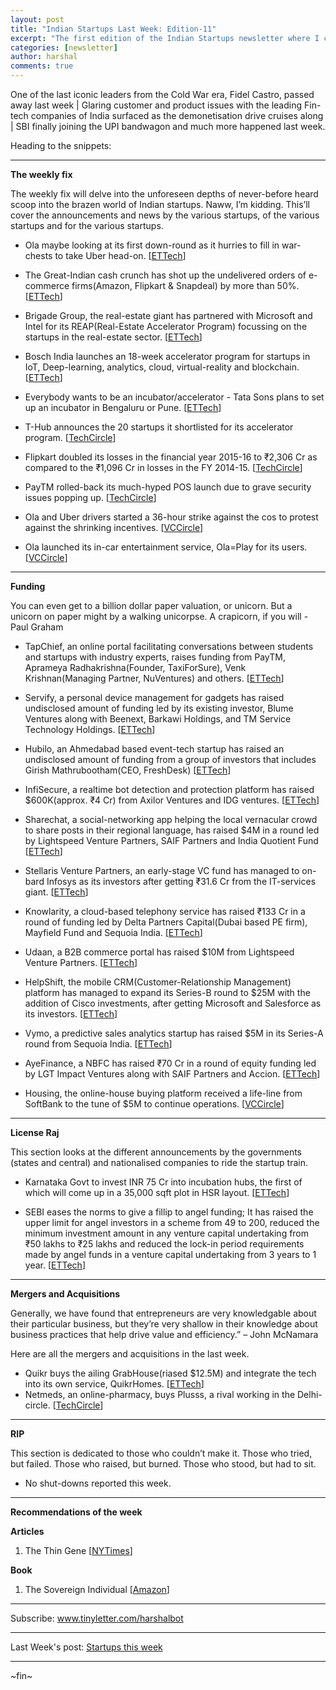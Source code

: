 ```yaml
---
layout: post
title: "Indian Startups Last Week: Edition-11"
excerpt: "The first edition of the Indian Startups newsletter where I curate the what went down in the ecosystem last week."
categories: [newsletter]
author: harshal
comments: true
---
```

One of the last iconic leaders from the Cold War era, Fidel Castro, passed away last week | Glaring customer and product issues with the leading Fin-tech companies of India surfaced as the demonetisation drive cruises along | SBI finally joining the UPI bandwagon and much more happened last week.

Heading to the snippets:

***

**The weekly fix**

The weekly fix will delve into the unforeseen depths of never-before heard scoop into the brazen world of Indian startups. Naww, I’m kidding. This’ll cover the announcements and news by the various startups, of the various startups and for the various startups.

* Ola maybe looking at its first down-round as it hurries to fill in war-chests to take Uber head-on.  [[ETTech](http://tech.economictimes.indiatimes.com/news/startups/ola-valuation-may-shrink-in-new-funding-round/55611556)]

* The Great-Indian cash crunch has shot up the undelivered orders of e-commerce firms(Amazon, Flipkart & Snapdeal) by more than 50%. [[ETTech](http://tech.economictimes.indiatimes.com/news/startups/flipkart-amazon-snapdeal-reeling-under-pressure-from-50-undelivered-orders/55574726)]

* Brigade Group, the real-estate giant has partnered with Microsoft and Intel for its REAP(Real-Estate Accelerator Program) focussing on the startups in the real-estate sector. [[ETTech](http://tech.economictimes.indiatimes.com/news/startups/brigade-group-ties-up-with-microsoft-intel-for-its-real-estate-accelerator/55542888)]
 
* Bosch India launches an 18-week accelerator program for startups in IoT, Deep-learning, analytics, cloud, virtual-reality and blockchain. [[ETTech](http://tech.economictimes.indiatimes.com/news/startups/bosch-india-launches-18-week-startup-accelerator-program/555404767)]

* Everybody wants to be an incubator/accelerator - Tata Sons plans to set up an incubator in Bengaluru or Pune. [[ETTech](http://tech.economictimes.indiatimes.com/news/startups/tata-sons-looks-to-set-up-an-incubator-in-bengaluru-or-pune/55534271)]

* T-Hub announces the 20 startups it shortlisted for its accelerator program. [[TechCircle](http://techcircle.vccircle.com/2016/11/26/t-hub-shortlists-20-startups-for-accelerator-programme/)]

* Flipkart doubled its losses in the financial year 2015-16 to ₹2,306 Cr as compared to the ₹1,096 Cr in losses in the FY 2014-15. [[TechCircle](http://techcircle.vccircle.com/2016/11/26/flipkarts-loss-doubles-in-fy2015-16/)]

* PayTM rolled-back its much-hyped POS launch due to grave security issues popping up. [[TechCircle](http://techcircle.vccircle.com/2016/11/25/paytm-halts-mobile-pos-rollout-just-a-day-after-launch/)]
* Ola and Uber drivers started a 36-hour strike against the cos to protest against the shrinking incentives. [[VCCircle](http://techcircle.vccircle.com/2016/11/24/ola-uber-drivers-go-on-strike-in-guwahati-over-shrinking-incentives/)]
* Ola launched its in-car entertainment service, Ola=Play for its users. [[VCCircle](http://techcircle.vccircle.com/2016/11/22/ola-play-to-let-users-stream-content-from-cars-console/)]



***

**Funding**

You can even get to a billion dollar paper valuation, or unicorn. But a unicorn on paper might by a walking unicorpse. A crapicorn, if you will - Paul Graham

* TapChief, an online portal facilitating conversations between students and startups with industry experts, raises funding from PayTM, Aprameya Radhakrishna(Founder, TaxiForSure), Venk Krishnan(Managing Partner, NuVentures) and others. [[ETTech](http://tech.economictimes.indiatimes.com/news/startups/paytm-invests-in-tapchief/55617281)]

* Servify, a personal device management for gadgets has raised undisclosed amount of funding led by its existing investor, Blume Ventures along with Beenext, Barkawi Holdings, and TM Service Technology Holdings.  [[ETTech](http://tech.economictimes.indiatimes.com/news/startups/servify-raises-funding-led-by-blume-ventures-beenext-others/55595407)]

* Hubilo, an Ahmedabad based event-tech startup has raised an undisclosed amount of funding from a group of investors that includes Girish Mathrubootham(CEO, FreshDesk) [[ETTech](http://tech.economictimes.indiatimes.com/news/startups/freshdesks-girish-mathrubootham-others-invest-in-hubilo/55612897)] 

* InfiSecure, a realtime bot detection and protection platform has raised $600K(approx. ₹4 Cr) from Axilor Ventures and IDG ventures. [[ETTech](http://tech.economictimes.indiatimes.com/news/startups/infisecure-raises-600k-seed-funding-from-idg-ventures-axilor-ventures/55592275)]

* Sharechat, a social-networking app helping the local vernacular crowd to share posts in their regional language, has raised $4M in a round led by Lightspeed Venture Partners, SAIF Partners and India Quotient Fund [[ETTech](http://tech.economictimes.indiatimes.com/news/startups/sharechat-raises-4m-from-lightspeed-saif-partners-india-quotient/55592139)]

* Stellaris Venture Partners, an early-stage VC fund has managed to on-bard Infosys as its investors after getting ₹31.6 Cr from the IT-services giant. [[ETTech](http://tech.economictimes.indiatimes.com/news/startups/infosys-invests-rs-31-6-cr-in-early-stage-vc-stellaris-venture-partners/55592099/)]

* Knowlarity, a cloud-based telephony service has raised ₹133 Cr in a round of funding led by Delta Partners Capital(Dubai based PE firm), Mayfield Fund and Sequoia India. [[ETTech](http://tech.economictimes.indiatimes.com/news/startups/with-rs-133-crore-knowlarity-shows-good-head-for-clouds/55573027/)]

* Udaan, a B2B commerce portal has raised $10M from Lightspeed Venture Partners. [[ETTech](http://tech.economictimes.indiatimes.com/news/startups/former-flipkart-execs-b2b-commerce-startup-udaan-raises-10m-from-lightspeed/55573034)]

* HelpShift, the mobile CRM(Customer-Relationship Management) platform has managed to expand its Series-B round to $25M with the addition of Cisco investments, after getting Microsoft and Salesforce as its investors. [[ETTech](http://tech.economictimes.indiatimes.com/news/startups/helpshift-expands-its-series-b-funding-to-25m-with-cisco-investment/55563702)]

* Vymo, a predictive sales analytics startup has raised $5M in its Series-A round from Sequoia India.  [[ETTech](http://tech.economictimes.indiatimes.com/news/startups/vymo-secures-5m-series-a-funding-from-sequoia-india/55553886)]
* AyeFinance, a NBFC has raised ₹70 Cr in a round of equity funding led by LGT Impact Ventures along with SAIF Partners and Accion. [[ETTech](http://tech.economictimes.indiatimes.com/news/startups/aye-finance-closes-rs-70-cr-funding-led-by-lgt-impact-ventures/55543288)]
* Housing, the online-house buying platform received a life-line from SoftBank to the tune of $5M to continue operations. [[VCCircle](http://techcircle.vccircle.com/2016/11/22/exclusive-softbank-pumps-in-another-5-mn-in-housing-even-as-merger-talks-continue/)]


***

**License Raj**

This section looks at the different announcements by the governments (states and central) and nationalised companies to ride the startup train.

* Karnataka Govt to invest INR 75 Cr into incubation hubs, the first of which will come up in a 35,000 sqft plot in HSR layout. [[ETTech](http://tech.economictimes.indiatimes.com/news/startups/karnataka-govt-to-invest-rs-75-crore-in-incubation-hubs/55631482)]

* SEBI eases the norms to give a fillip to angel funding; It has raised the upper limit for angel investors in a scheme from 49 to 200, reduced the minimum investment amount in any venture capital undertaking from ₹50 lakhs to ₹25 lakhs and reduced the lock-in period requirements made by angel funds in a venture capital undertaking from 3 years to 1 year. [[ETTech](http://tech.economictimes.indiatimes.com/news/startups/sebi-eases-norms-to-give-a-fillip-to-angel-funding/55592225)]



***

**Mergers and Acquisitions**

Generally, we have found that entrepreneurs are very knowledgable about their particular business, but they’re very shallow in their knowledge about business practices that help drive value and efficiency.” – John McNamara

Here are all the mergers and acquisitions in the last week.

* Quikr buys the ailing GrabHouse(riased $12.5M) and integrate the tech into its own service, QuikrHomes. [[ETTech](http://tech.economictimes.indiatimes.com/news/startups/quikr-buys-sequoia-kalaari-backed-grabhouse-to-launch-cashless-managed-rentals/55545132)]
* Netmeds, an online-pharmacy, buys Plusss, a rival working in the Delhi-circle. [[TechCircle](http://techcircle.vccircle.com/2016/11/24/online-pharmacy-netmeds-buys-delhi-rival-pluss/)]



***

**RIP**

This section is dedicated to those who couldn’t make it. Those who tried, but failed. Those who raised, but burned. Those who stood, but had to sit.

* No shut-downs reported this week.


***

**Recommendations of the week**

**Articles**
1) The Thin Gene [[NYTimes](http://www.nytimes.com/2016/11/25/opinion/sunday/the-thin-gene.html?action=click&pgtype=Homepage&clickSource=story-heading&module=opinion-c-col-right-region&region=opinion-c-col-right-region&WT.nav=opinion-c-col-right-region)]


**Book**
1) The Sovereign Individual [[Amazon](https://www.amazon.in/Sovereign-Individual-Mastering-Transition-Information/dp/0684832720/ref=as_li_ss_tl?ie=UTF8&qid=1480248448&sr=8-1&keywords=the+sovereign+individual&linkCode=ll1&tag=harshalbot-21&linkId=170b54b80b9e3e50a399407989497a44)]

***


Subscribe: www.tinyletter.com/harshalbot

***

Last Week's post: [Startups this week](https://np.reddit.com/r/india/comments/5dw5gg/indian_startup_last_week_14th_nov_20th_nov/)

***
~fin~